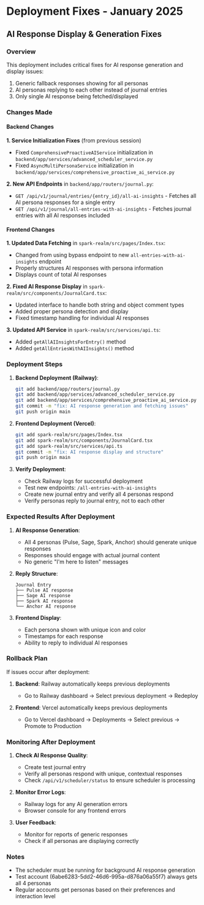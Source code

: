 # Deployment Fixes - January 2025

## AI Response Display & Generation Fixes

### Overview
This deployment includes critical fixes for AI response generation and display issues:
1. Generic fallback responses showing for all personas
2. AI personas replying to each other instead of journal entries
3. Only single AI response being fetched/displayed

### Changes Made

#### Backend Changes

**1. Service Initialization Fixes** (from previous session)
- Fixed `ComprehensiveProactiveAIService` initialization in `backend/app/services/advanced_scheduler_service.py`
- Fixed `AsyncMultiPersonaService` initialization in `backend/app/services/comprehensive_proactive_ai_service.py`

**2. New API Endpoints** in `backend/app/routers/journal.py`:
- `GET /api/v1/journal/entries/{entry_id}/all-ai-insights` - Fetches all AI persona responses for a single entry
- `GET /api/v1/journal/all-entries-with-ai-insights` - Fetches journal entries with all AI responses included

#### Frontend Changes

**1. Updated Data Fetching** in `spark-realm/src/pages/Index.tsx`:
- Changed from using bypass endpoint to new `all-entries-with-ai-insights` endpoint
- Properly structures AI responses with persona information
- Displays count of total AI responses

**2. Fixed AI Response Display** in `spark-realm/src/components/JournalCard.tsx`:
- Updated interface to handle both string and object comment types
- Added proper persona detection and display
- Fixed timestamp handling for individual AI responses

**3. Updated API Service** in `spark-realm/src/services/api.ts`:
- Added `getAllAIInsightsForEntry()` method
- Added `getAllEntriesWithAIInsights()` method

### Deployment Steps

1. **Backend Deployment (Railway)**:
   ```bash
   git add backend/app/routers/journal.py
   git add backend/app/services/advanced_scheduler_service.py
   git add backend/app/services/comprehensive_proactive_ai_service.py
   git commit -m "fix: AI response generation and fetching issues"
   git push origin main
   ```

2. **Frontend Deployment (Vercel)**:
   ```bash
   git add spark-realm/src/pages/Index.tsx
   git add spark-realm/src/components/JournalCard.tsx
   git add spark-realm/src/services/api.ts
   git commit -m "fix: AI response display and structure"
   git push origin main
   ```

3. **Verify Deployment**:
   - Check Railway logs for successful deployment
   - Test new endpoints: `/all-entries-with-ai-insights`
   - Create new journal entry and verify all 4 personas respond
   - Verify personas reply to journal entry, not to each other

### Expected Results After Deployment

1. **AI Response Generation**:
   - All 4 personas (Pulse, Sage, Spark, Anchor) should generate unique responses
   - Responses should engage with actual journal content
   - No generic "I'm here to listen" messages

2. **Reply Structure**:
   ```
   Journal Entry
   ├── Pulse AI response
   ├── Sage AI response
   ├── Spark AI response
   └── Anchor AI response
   ```

3. **Frontend Display**:
   - Each persona shown with unique icon and color
   - Timestamps for each response
   - Ability to reply to individual AI responses

### Rollback Plan

If issues occur after deployment:

1. **Backend**: Railway automatically keeps previous deployments
   - Go to Railway dashboard → Select previous deployment → Redeploy

2. **Frontend**: Vercel automatically keeps previous deployments
   - Go to Vercel dashboard → Deployments → Select previous → Promote to Production

### Monitoring After Deployment

1. **Check AI Response Quality**:
   - Create test journal entry
   - Verify all personas respond with unique, contextual responses
   - Check `/api/v1/scheduler/status` to ensure scheduler is processing

2. **Monitor Error Logs**:
   - Railway logs for any AI generation errors
   - Browser console for any frontend errors

3. **User Feedback**:
   - Monitor for reports of generic responses
   - Check if all personas are displaying correctly

### Notes

- The scheduler must be running for background AI response generation
- Test account (6abe6283-5dd2-46d6-995a-d876a06a55f7) always gets all 4 personas
- Regular accounts get personas based on their preferences and interaction level 
